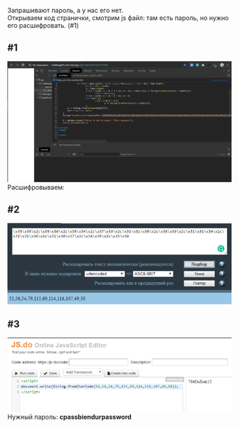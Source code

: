 Запрашивают пароль, а у нас его нет.<br>
Открываем код странички, смотрим js файл: там есть пароль, но нужно его расшифровать. (#1)<br>
<h2>#1</h2>
<img src="HW-8-0.PNG">
Расшифровываем:
<h2>#2</h2>
<img src="HW-8-2.PNG">
<h2>#3</h2>
<img src="HW-8-1.PNG">
Нужный пароль: <b>cpassbiendurpassword</b>
<br><br>
